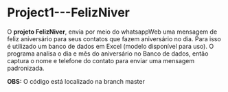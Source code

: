 # Project1---FelizNiver
O **projeto FelizNiver**, envia por meio do whatsappWeb uma mensagem de feliz aniversário para seus contatos que fazem aniversário no dia. Para isso é utilizado um banco de dados em Excel (modelo disponível para uso). O programa analisa o dia e mês do aniversário no Banco de dados, então captura o nome e telefone do contato para enviar uma mensagem padronizada.

**OBS:** O código está localizado na branch master
